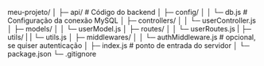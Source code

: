 meu-projeto/
│
├─ api/                 # Código do backend
│  ├─ config/
│  │   └─ db.js         # Configuração da conexão MySQL
│  ├─ controllers/
│  │   └─ userController.js
│  ├─ models/
│  │   └─ userModel.js
│  ├─ routes/
│  │   └─ userRoutes.js
|  ├─ utils/
|  |   └─ utils.js 
│  ├─ middlewares/
│  │   └─ authMiddleware.js  # opcional, se quiser autenticação
│  ├─ index.js           # ponto de entrada do servidor
│  └─ package.json
└─ .gitignore
